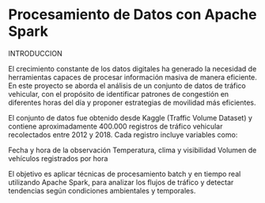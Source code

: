 # Procesamiento de Datos con Apache Spark

INTRODUCCION

El crecimiento constante de los datos digitales ha generado la necesidad de herramientas capaces de procesar información masiva de manera eficiente. En este proyecto se aborda el análisis de un conjunto de datos de tráfico vehicular, con el propósito de identificar patrones de congestión en diferentes horas del día y proponer estrategias de movilidad más eficientes. 

El conjunto de datos fue obtenido desde Kaggle (Traffic Volume Dataset) y contiene aproximadamente 400.000 registros de tráfico vehicular recolectados entre 2012 y 2018. Cada registro incluye variables como: 

Fecha y hora de la observación 
Temperatura, clima y visibilidad 
Volumen de vehículos registrados por hora 

El objetivo es aplicar técnicas de procesamiento batch y en tiempo real utilizando Apache Spark, para analizar los flujos de tráfico y detectar tendencias según condiciones ambientales y temporales.
